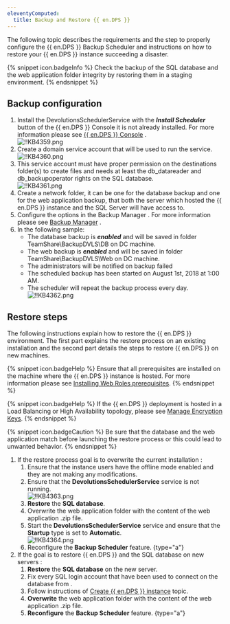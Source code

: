 ```yaml
---
eleventyComputed:
  title: Backup and Restore {{ en.DPS }}
---
```

The following topic describes the requirements and the step to properly configure the {{ en.DPS }} Backup Scheduler and instructions on how to restore your {{ en.DPS }} instance succeeding a disaster.

{% snippet icon.badgeInfo %}
Check the backup of the SQL database and the web application folder integrity by restoring them in a staging environment.
{% endsnippet %}
 
## Backup configuration 

1. Install the DevolutionsSchedulerService with the ***Install Scheduler*** button of the {{ en.DPS }} Console it is not already installed. For more information please see [{{ en.DPS }} Console](/server/management/devolutions-server-console/) .  
![!!KB4359.png](/img/en/kb/KB4359.png) 
1. Create a domain service account that will be used to run the service.  
![!!KB4360.png](/img/en/kb/KB4360.png) 
1. This service account must have proper permission on the destinations folder(s) to create files and needs at least the db_datareader and db_backupoperator rights on the SQL database.  
![!!KB4361.png](/img/en/kb/KB4361.png) 
1. Create a network folder, it can be one for the database backup and one for the web application backup, that both the server which hosted the {{ en.DPS }} instance and the SQL Server will have access to. 
1. Configure the options in the Backup Manager . For more information please see [Backup Manager](/server/web-interface/administration/backup/backup-manager/) . 
1. In the following sample: 
   - The database backup is ***enabled*** and will be saved in folder TeamShare\BackupDVLS\DB on DC machine. 
   - The web backup is ***enabled*** and will be saved in folder TeamShare\BackupDVLS\Web on DC machine. 
   - The administrators will be notified on backup failed 
   - The scheduled backup has been started on August 1st, 2018 at 1:00 AM. 
   - The scheduler will repeat the backup process every day.  
   ![!!KB4362.png](/img/en/kb/KB4362.png) 

## Restore steps 

The following instructions explain how to restore the {{ en.DPS }} environment. The first part explains the restore process on an existing installation and the second part details the steps to restore {{ en.DPS }} on new machines.

{% snippet icon.badgeHelp %}
Ensure that all prerequisites are installed on the machine where the {{ en.DPS }} instance is hosted. For more information please see [Installing Web Roles prerequisites](/server/installation/installing-web-server-prerequisites/).
{% endsnippet %}

{% snippet icon.badgeHelp %}
If the {{ en.DPS }} deployment is hosted in a Load Balancing or High Availability topology, please see [Manage Encryption Keys](/kb/devolutions-server/how-to-articles/manage-encryption-keys.md).
{% endsnippet %}

{% snippet icon.badgeCaution %}
Be sure that the database and the web application match before launching the restore process or this could lead to unwanted behavior.
{% endsnippet %}

1. If the restore process goal is to overwrite the current installation :
   1. Ensure that the instance users have the offline mode enabled and they are not making any modifications.
   1. Ensure that the **DevolutionsSchedulerService** service is not running.  
      ![!!KB4363.png](/img/en/kb/KB4363.png)
   1. **Restore** the **SQL database**.
   1. Overwrite the web application folder with the content of the web application .zip file.
   1. Start the **DevolutionsSchedulerService** service and ensure that the **Startup** type is set to **Automatic**.  
      ![!!KB4364.png](/img/en/kb/KB4364.png)
   1. Reconfigure the **Backup Scheduler** feature.
   {type="a"}
1. If the goal is to restore {{ en.DPS }} and the SQL database on new servers :
   1. **Restore** the **SQL database** on the new server.
   1. Fix every SQL login account that have been used to connect on the database from .
   1. Follow instructions of [Create {{ en.DPS }} instance](/server/installation/create-server-instance/) topic.
   1. **Overwrite** the web application folder with the content of the web application .zip file.
   1. **Reconfigure** the **Backup Scheduler** feature.
   {type="a"}